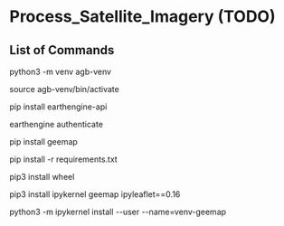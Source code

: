 # Process_Satellite_Imagery (TODO)

## List of Commands 
python3 -m venv agb-venv 

source agb-venv/bin/activate

pip install earthengine-api

earthengine authenticate

pip install geemap

pip install -r requirements.txt

pip3 install wheel

pip3 install ipykernel geemap ipyleaflet==0.16

python3 -m ipykernel install --user --name=venv-geemap
